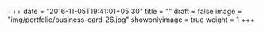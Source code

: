 +++
date = "2016-11-05T19:41:01+05:30"
title = ""
draft = false
image = "img/portfolio/business-card-26.jpg"
showonlyimage = true
weight = 1
+++

